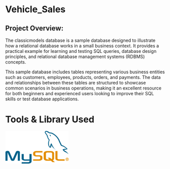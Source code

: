 # Vehicle_Sales
## Project Overview:
The classicmodels database is a sample database designed to illustrate how a relational database works in a small business context. It provides a practical example for learning and testing SQL queries, database design principles, and relational database management systems (RDBMS) concepts.

This sample database includes tables representing various business entities such as customers, employees, products, orders, and payments. The data and relationships between these tables are structured to showcase common scenarios in business operations, making it an excellent resource for both beginners and experienced users looking to improve their SQL skills or test database applications.

# Tools & Library Used
<img src="./IMAGES/mysql_img.png" alt="mysql_img.png" width="200"/> &nbsp;
